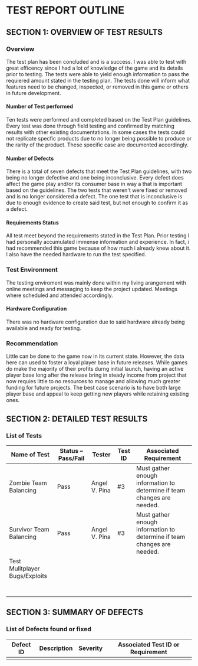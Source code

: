 # TEST REPORT OUTLINE

## SECTION 1: OVERVIEW OF TEST RESULTS

### Overview
The test plan has been concluded and is a success. I was able to test with great efficency since I had a lot of knowledge of the game and its 
details prior to testing. The tests were able to yield enough information to pass the requiered amount stated in the testing plan. The tests
done will inform what features need to be changed, inspected, or removed in this game or others in future development.

#### Number of Test performed
Ten tests were performed and completed based on the Test Plan guidelines. Every test was done through field testing and confirmed by 
matching results with other existing documentations. In some cases the tests could not replicate specfic products due to no longer being 
possible to produce or the rarity of the product. These specific case are documented accordingly.

#### Number of Defects
There is a total of seven defects that meet the Test Plan guidelines, with two being no longer defective and one being inconclusive. Every defect does affect the game play and/or its consumer base in way a that is important based on the guidelines. The two tests that weren't were fixed or removed and is no longer considered a defect. The one test that is inconclusive is due to enough evidence to create said test, but not enough to confirm it as a defect.

#### Requirements Status
All test meet beyond the requirements stated in the Test Plan. Prior testing I had personally accumulated immense information and experience. In fact, i had recommended this game because of how much i already knew about it. I also have the needed hardware to run the 
test specified.

### Test Environment
The testing enviroment was mainly done within my living arangement with online meetings and messaging to keep the project updated.
Meetings where scheduled and attended accordingly.

#### Hardware Configuration
There was no hardware configuration due to said hardware already being available and ready for testing.

### Recommendation
Little can be done to the game now in its current state. However, the data here can used to foster a loyal player base in future releases.
While games do make the majority of their profits durng initial launch, having an active player base long after the release bring in 
steady income from project that now requies little to no resources to manage and allowing much greater funding for future projects. The 
best case scenario is to have both large player base and appeal to keep getting new players while retaining existing ones.

## SECTION 2: DETAILED TEST RESULTS

### List of Tests

| Name of Test | Status – Pass/Fail | Tester | Test ID | Associated Requirement |
|---|---|---|---|---|
|Zombie Team Balancing|Pass|Angel V. Pina|#3|Must gather enough information to determine if team changes are needed.|
|Survivor Team Balancing|Pass|Angel V. Pina|#3|Must gather enough information to determine if team changes are needed.|
|Test Mulitplayer Bugs/Exploits|||||
||||||
||||||
||||||
||||||
||||||
||||||
||||||

## SECTION 3: SUMMARY OF DEFECTS

### List of Defects found or fixed

| Defect ID | Description | Severity | Associated Test ID or Requirement |
|---|---|---|---|
| | | | |
